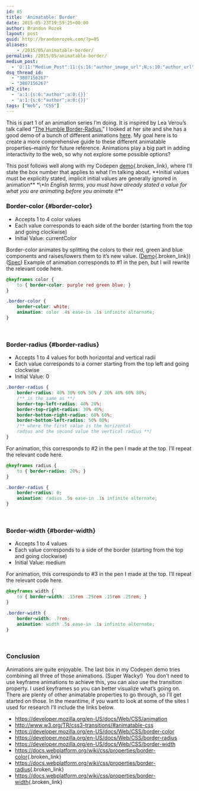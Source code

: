 ```yaml
---
id: 85
title: 'Animatable: Border'
date: 2015-05-23T19:59:25+00:00
author: Brandon Rozek
layout: post
guid: http://brandonrozek.com/?p=85
aliases:
    - /2015/05/animatable-border/
permalink: /2015/05/animatable-border/
medium_post:
  - 'O:11:"Medium_Post":11:{s:16:"author_image_url";N;s:10:"author_url";N;s:11:"byline_name";N;s:12:"byline_email";N;s:10:"cross_link";N;s:2:"id";N;s:21:"follower_notification";N;s:7:"license";N;s:14:"publication_id";N;s:6:"status";N;s:3:"url";N;}'
dsq_thread_id:
  - "3807156267"
  - "3807156267"
mf2_cite:
  - 'a:1:{s:6:"author";a:0:{}}'
  - 'a:1:{s:6:"author";a:0:{}}'
tags: ["Web", "CSS"]
---
```

This is part 1 of an animation series I&#8217;m doing. It is inspired by Lea Verou&#8217;s talk called &#8220;[The Humble Border-Radius.](https://www.youtube.com/watch?v=JSaMl2OKjfQ)&#8221; I looked at her site and she has a good demo of a bunch of different animations [here](http://lea.verou.me/2011/10/animatable-a-css-transitions-gallery/). My goal here is to create a more comprehensive guide to these different animatable properties&#8211;mainly for future reference. Animations play a big part in adding interactivity to the web, so why not explore some possible options?

<!--more-->

This post follows well along with my Codepen [demo](http://codepen.io/brandonrozek/full/waWMWR/){.broken_link}, where I&#8217;ll state the box number that applies to what I&#8217;m talking about. \*\*Initial values must be explicitly stated, implicit initial values are generally ignored in animation\*\* \*\\*\*In English terms, you must have already stated a value for what you are animating before you animate it\*\**

### Border-color {#border-color}

  * Accepts 1 to 4 color values
  * Each value corresponds to each side of the border (starting from the top and going clockwise)
  * Initial Value: currentColor

Border-color animates by splitting the colors to their red, green and blue components and raises/lowers them to it&#8217;s new value. ([Demo](http://codepen.io/brandonrozek/pen/PqzPMe){.broken_link}) ([Spec](http://www.w3.org/TR/css3-transitions/#animtype-color)) Example of animation corresponds to #1 in the pen, but I will rewrite the relevant code here.

```css
@keyframes color {
    to { border-color: purple red green blue; }
}

.border-color {
    border-color: white;
    animation: color .4s ease-in .1s infinite alternate;
}
```

 

### Border-radius {#border-radius}

  * Accepts 1 to 4 values for both horizontal and vertical radii
  * Each value corresponds to a corner starting from the top left and going clockwise
  * Initial Value: 0

```css
.border-radius {
    border-radius: 40% 30% 60% 50% / 20% 40% 60% 80%;
    /** is the same as **/
    border-top-left-radius: 40% 20%;
    border-top-right-radius: 30% 40%;
    border-bottom-right-radius: 60% 60%;
    border-bottom-left-radius: 50% 80%;
    /** where the first value is the horizontal
    radius and the second value the vertical radius **/
}
```

For animation, this corresponds to #2 in the pen I made at the top. I&#8217;ll repeat the relevant code here.

```css
@keyframes radius {
    to { border-radius: 20%; }
}

.border-radius {
    border-radius: 0;
    animation: radius .5s ease-in .1s infinite alternate;
}
```

 

### Border-width {#border-width}

  * Accepts 1 to 4 values
  * Each value corresponds to a side of the border (starting from the top and going clockwise)
  * Initial Value: medium

For animation, this corresponds to #3 in the pen I made at the top. I&#8217;ll repeat the relevant code here.

```css
@keyframes width {
    to { border-width: .15rem .25rem .15rem .25rem; }
}

.border-width {
    border-width: .7rem;
    animation: width .5s ease-in .1s infinite alternate;
}
```

 

### Conclusion

Animations are quite enjoyable. The last box in my Codepen demo tries combining all three of those animations. (Super Wacky!)  You don&#8217;t need to use keyframe animations to achieve this, you can also use the transition property. I used keyframes so you can better visualize what&#8217;s going on. There are plenty of other animatable properties to go through, so I&#8217;ll get started on those. In the meantime, if you want to look at some of the sites I used for research I&#8217;ll include the links below. 
- <https://developer.mozilla.org/en-US/docs/Web/CSS/animation> 
- <http://www.w3.org/TR/css3-transitions/#animatable-css> 
- <https://developer.mozilla.org/en-US/docs/Web/CSS/border-color> 
- <https://developer.mozilla.org/en-US/docs/Web/CSS/border-radius> 
- <https://developer.mozilla.org/en-US/docs/Web/CSS/border-width> 
- <https://docs.webplatform.org/wiki/css/properties/border-color>{.broken_link} 
- <https://docs.webplatform.org/wiki/css/properties/border-radius>{.broken_link} 
- <https://docs.webplatform.org/wiki/css/properties/border-width>{.broken_link}
